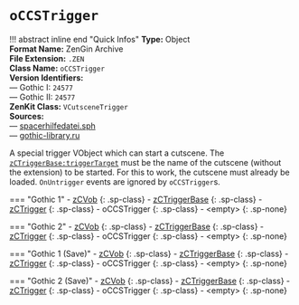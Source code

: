 # `oCCSTrigger`

!!! abstract inline end "Quick Infos"
    **Type:** Object<br/>
    **Format Name:** ZenGin Archive<br/>
    **File Extension:** `.ZEN`<br/>
    **Class Name:** `oCCSTrigger`<br/>
    **Version Identifiers:**<br />
    — Gothic I: `24577`<br/>
    — Gothic II: `24577`<br/>
    **ZenKit Class:** `VCutsceneTrigger` <br/>
    **Sources:**<br/>
    — [spacerhilfedatei.sph](https://wiki.worldofgothic.de/doku.php?id=spacer:hilfedatei)<br />
    — [gothic-library.ru](http://www.gothic-library.ru/publ/class_occstrigger/1-1-0-530)

A special trigger VObject which can start a cutscene. The [`zCTriggerBase:triggerTarget`](zCTriggerBase.md#triggertarget) must be the name of the cutscene (without the extension) to be started. For this to work, the cutscene must already be loaded. `OnUntrigger` events are ignored by `oCCSTrigger`s. 

=== "Gothic 1"
    - [zCVob](zCVob.md)
      {: .sp-class}
    - [zCTriggerBase](zCTriggerBase.md)
      {: .sp-class}
    - [zCTrigger](zCTrigger.md)
      {: .sp-class}
    - oCCSTrigger
      {: .sp-class}
        - &lt;empty&gt;
          {: .sp-none}

=== "Gothic 2"
    - [zCVob](zCVob.md)
      {: .sp-class}
    - [zCTriggerBase](zCTriggerBase.md)
      {: .sp-class}
    - [zCTrigger](zCTrigger.md)
      {: .sp-class}
    - oCCSTrigger
      {: .sp-class}
        - &lt;empty&gt;
          {: .sp-none}

=== "Gothic 1 (Save)"
    - [zCVob](zCVob.md)
      {: .sp-class}
    - [zCTriggerBase](zCTriggerBase.md)
      {: .sp-class}
    - [zCTrigger](zCTrigger.md)
      {: .sp-class}
    - oCCSTrigger
      {: .sp-class}
        - &lt;empty&gt;
          {: .sp-none}

=== "Gothic 2 (Save)"
    - [zCVob](zCVob.md)
      {: .sp-class}
    - [zCTriggerBase](zCTriggerBase.md)
      {: .sp-class}
    - [zCTrigger](zCTrigger.md)
      {: .sp-class}
    - oCCSTrigger
      {: .sp-class}
        - &lt;empty&gt;
          {: .sp-none}


